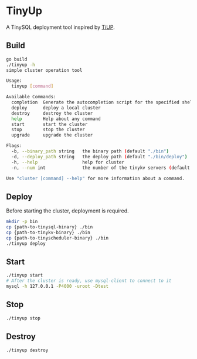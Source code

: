 # TinyUp

A TinySQL deployment tool inspired by [TiUP](https://github.com/pingcap/tiup/).

## Build

```bash
go build
./tinyup -h
simple cluster operation tool

Usage:
  tinyup [command]

Available Commands:
  completion  Generate the autocompletion script for the specified shell
  deploy      deploy a local cluster
  destroy     destroy the cluster
  help        Help about any command
  start       start the cluster
  stop        stop the cluster
  upgrade     upgrade the cluster

Flags:
  -b, --binary_path string   the binary path (default "./bin")
  -d, --deploy_path string   the deploy path (default "./bin/deploy")
  -h, --help                 help for cluster
  -n, --num int              the number of the tinykv servers (default 3)

Use "cluster [command] --help" for more information about a command.
```

## Deploy

Before starting the cluster, deployment is required.

```bash
mkdir -p bin
cp {path-to-tinysql-binary} ./bin
cp {path-to-tinykv-binary} ./bin
cp {path-to-tinyscheduler-binary} ./bin
./tinyup deploy
```

## Start

```bash
./tinyup start
# After the cluster is ready, use mysql-client to connect to it
mysql -h 127.0.0.1 -P4000 -uroot -Dtest
```

## Stop

```bash
./tinyup stop
```

## Destroy

```bash
./tinyup destroy
```
